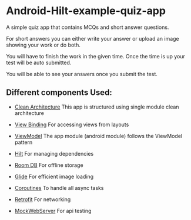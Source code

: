 # Android-Hilt-example-quiz-app

A simple quiz app that contains MCQs and short answer questions.

For short answers you can either write your answer or upload an image showing your work or do both.

You will have to finish the work in the given time. Once the time is up your test will be auto submitted.

You will be able to see your answers once you submit the test.

## Different components Used:

- [Clean Architecture](https://blog.cleancoder.com/uncle-bob/2012/08/13/the-clean-architecture.html)
This app is structured using single module clean architecture

- [View Binding](https://developer.android.com/topic/libraries/view-binding)
For accessing views from layouts

- [ViewModel](https://developer.android.com/topic/libraries/architecture/viewmodel)
The app module (android module) follows the ViewModel pattern

- [Hilt](https://developer.android.com/training/dependency-injection/hilt-android)
For managing dependencies

- [Room DB](https://developer.android.com/training/data-storage/room)
For offline storage

- [Glide](https://bumptech.github.io/glide/)
For efficient image loading

- [Coroutines](https://developer.android.com/kotlin/coroutines)
To handle all async tasks

- [Retrofit](https://square.github.io/retrofit/)
For networking

- [MockWebServer](https://github.com/square/okhttp/tree/master/mockwebserver)
For api testing

